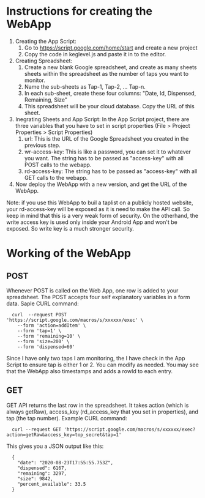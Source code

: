 # Instructions for creating the WebApp

1. Creating the App Script:
    1. Go to https://script.google.com/home/start and create a new project
    2. Copy the code in keglevel.js and paste it in to the editor. 
2. Creating Spreadsheet:
    1. Create a new blank Google spreadsheet, and create as many sheets sheets within the spreadsheet as the number of taps you want to monitor.
    2. Name the sub-sheets as Tap-1, Tap-2, ... Tap-n. 
    3. In each sub-sheet, create these four columns: "Date, Id, Dispensed, Remaining, Size"
    4. This spreadsheet will be your cloud database. Copy the URL of this sheet.
3. Inegrating Sheets and App Script: In the App Script project, there are three variables that you have to set in script properties
(File > Project Properties > Script Properties)
    1. url: This is the URL of the Google Spreadsheet you created in the previous step.
    2. wr-access-key: This is like a password, you can set it to whatever you want. The string has to be passed as "access-key" with all POST calls to the webapp.
    3. rd-access-key: The string has to be passed as "access-key" with all GET calls to the webapp.
4. Now deploy the WebApp with a new version, and get the URL of the WebApp. 

Note: if you use this WebApp to buil a taplist on a publicly hosted website, your rd-access-key will be exposed as it is need to make the API call.
So keep in mind that this is a very weak form of security. On the otherhand, the write access key is used only inside your Android App and won't be exposed.
So write key is a much stronger security. 


# Working of the WebApp

## POST
Whenever POST is called on the Web App, one row is added to your spreadsheet. The POST accepts four self explanatory variables in a form data.
Saple CURL command:

      curl  --request POST 'https://script.google.com/macros/s/xxxxxx/exec' \
        --form 'action=addItem' \
        --form 'tap=1' \
        --form 'remaining=10' \
        --form 'size=200' \
        --form 'dispensed=60'

Since I have only two taps I am monitoring, the I have check in the App Script to ensure tap is either 1 or 2. You can modify as needed.
You may see that the WebApp also timestamps and adds a rowId to each entry.

## GET
GET API returns the last row in the spreadsheet. It takes action (which is always getRaw), access_key (rd_access_key that you set in properties), and tap (the tap number).
Example CURL command:

      curl --request GET 'https://script.google.com/macros/s/xxxxxx/exec?action=getRaw&access_key=top_secret&tap=1'

This gives you a JSON output like this:

      {
        "date": "2020-08-23T17:55:55.753Z",
        "dispensed": 6167,
        "remaining": 3297,
        "size": 9842,
        "percent_available": 33.5
      }
